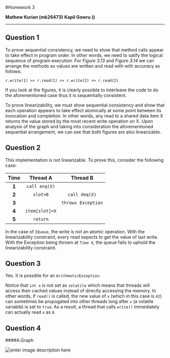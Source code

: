 
#Homework 3

**Mathew Kurian (mk26473)**
**Kapil Gowru ()**

-----
Question 1
----
To prove sequential consistency, we need to show that method calls appear to take effect in program order. In other words, we need to satify the logical sequence of program execution. For *Figure 3.13* and *Figure 3.14* we can arrange the methods so values are written and read with with accuracy as follows:

```
r.write(1) >> r.read(1) >> r.write(2) >> r.read(2)

```
If you look at the figures, it is clearly possible to interleave the code to do the aforementioned case thus it is sequentially consistent.

To prove linearizability, we must show sequential consistency and show that each operation appears to take effect atomically at some point between its invocation and completion. In other words, any read to a shared data item X returns the value stored by the most recent write operation on X. Upon analysis of the graph and taking into consideration the aforementioned sequential arrangement, we can see that both figures are also linearizable. 

Question 2
----
This implementation is not linearizable. To prove this, consider the following case:

| Time | Thread A | Thread B   |
| :-------: | :----: | :---: |
| **1** | `call enq(X)` |  |
| **2** | `slot=0`   |  `call deq(X)`   |
| **3** |     |  `throws Exception`  |
| **4** | `item[slot]=X`    |    |
| **5** | `return`    |    |

In the case of `IQueue`, the write is not an atomic operation. With the linearizability constraint, every read expects to get the value of last write. With the Exception being thrown at `Time 4`, the queue fails to uphold the linearizability constraint.

Question 3
----
Yes. It is possible for an `ArithmeticException`. 

Notice that `int x` is not set as `volatile` which means that threads will access their cached values instead of directly accessing the memory. In other words, if `read()` is called, the new value of `x` (which in this case is `42`) can sometimes be propogated into other threads long after `v` (a volatile variable) is set to `true`. As a result, a thread that calls `write()` immediately can actually read `x` as `0`.

Question 4
----

####A.Graph

![enter image description here](http://i.imgur.com/q3zDOrj.jpg)